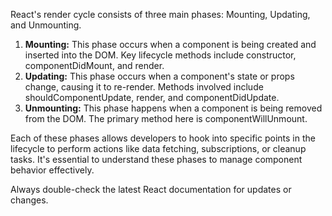 React's render cycle consists of three main phases: Mounting, Updating, and Unmounting.

1. **Mounting:** This phase occurs when a component is being created and inserted into the DOM. Key lifecycle methods include constructor, componentDidMount, and render.
2. **Updating:** This phase occurs when a component's state or props change, causing it to re-render. Methods involved include shouldComponentUpdate, render, and componentDidUpdate.
3. **Unmounting:** This phase happens when a component is being removed from the DOM. The primary method here is componentWillUnmount.

Each of these phases allows developers to hook into specific points in the lifecycle to perform actions like data fetching, subscriptions, or cleanup tasks. It's essential to understand these phases to manage component behavior effectively.

Always double-check the latest React documentation for updates or changes.

